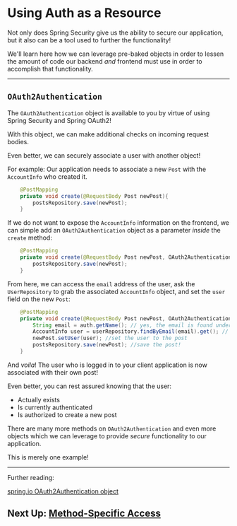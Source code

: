 # Using Auth as a Resource

Not only does Spring Security give us the ability to secure our application,
but it also can be a tool used to further the functionality!

We'll learn here how we can leverage pre-baked objects in order to lessen the 
amount of code our backend *and* frontend must use in order to accomplish that functionality.

---

## `OAuth2Authentication`

The `OAuth2Authentication` object is available to you by virtue of using Spring Security and Spring OAuth2!

With this object, we can make additional checks on incoming request bodies.

Even better, we can securely associate a user with another object!

For example: Our application needs to associate a new `Post` with the `AccountInfo` who created it.

```JAVA
    @PostMapping
    private void create(@RequestBody Post newPost){
        postsRepository.save(newPost);
    }
```

If we do not want to expose the `AccountInfo` information on the frontend, 
we can simple add an `OAuth2Authentication` object as a parameter *inside* the `create` method:

```JAVA
    @PostMapping
    private void create(@RequestBody Post newPost, OAuth2Authentication auth){
        postsRepository.save(newPost);
    }
```

From here, we can access the `email` address of the user, 
ask the `UserRepository` to grab the associated `AccountInfo` object,
and set the `user` field on the new `Post`:

```JAVA
    @PostMapping
    private void create(@RequestBody Post newPost, OAuth2Authentication auth){
        String email = auth.getName(); // yes, the email is found under "getName()"
        AccountInfo user = userRepository.findByEmail(email).get(); // use the email to get the user who made the request
        newPost.setUser(user); //set the user to the post
        postsRepository.save(newPost); //save the post!
    }
```

And *voila*! The user who is logged in to your client application is now associated with their own post!

Even better, you can rest assured knowing that the user:

- Actually exists
- Is currently authenticated
- Is authorized to create a new post

There are many more methods on `OAuth2Authentication` and even more objects which we can
leverage to provide *secure* functionality to our application.

This is merely one example!

---

Further reading:

[spring.io OAuth2Authentication object](https://docs.spring.io/spring-security/oauth/apidocs/org/springframework/security/oauth2/provider/OAuth2Authentication.html)

## Next Up: [Method-Specific Access](22-method-specific-access.md)
